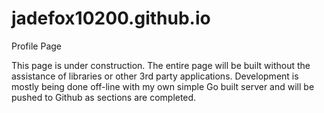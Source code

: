 # jadefox10200.github.io
Profile Page

This page is under construction. The entire page will be built without the assistance of libraries or other 3rd party applications. Development is mostly being done off-line with my own simple Go built server and will be pushed to Github as sections are completed. 
